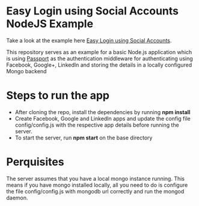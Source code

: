 Easy Login using Social Accounts NodeJS Example
==============

Take a look at the example here [Easy Login using Social Accounts](https://easy-social-auths.herokuapp.com/).

This repository serves as an example for a basic Node.js application which is using [Passport](http://passportjs.org/) as the authentication middleware for authenticating using Facebook, Google+, LinkedIn and storing the details in a locally configured Mongo backend

Steps to run the app
=====================
* After cloning the repo, install the dependencies by running **npm install**
* Create Facebook, Google and LinkedIn apps and update the config file config/config.js with the respective app details before running the server.
* To start the server, run **npm start** on the base directory
 

Perquisites
============
The server assumes that you have a local mongo instance running. This means if you have mongo installed locally, all you need to do is configure the file config/config.js with mongodb url correctly and run the mongod daemon.
